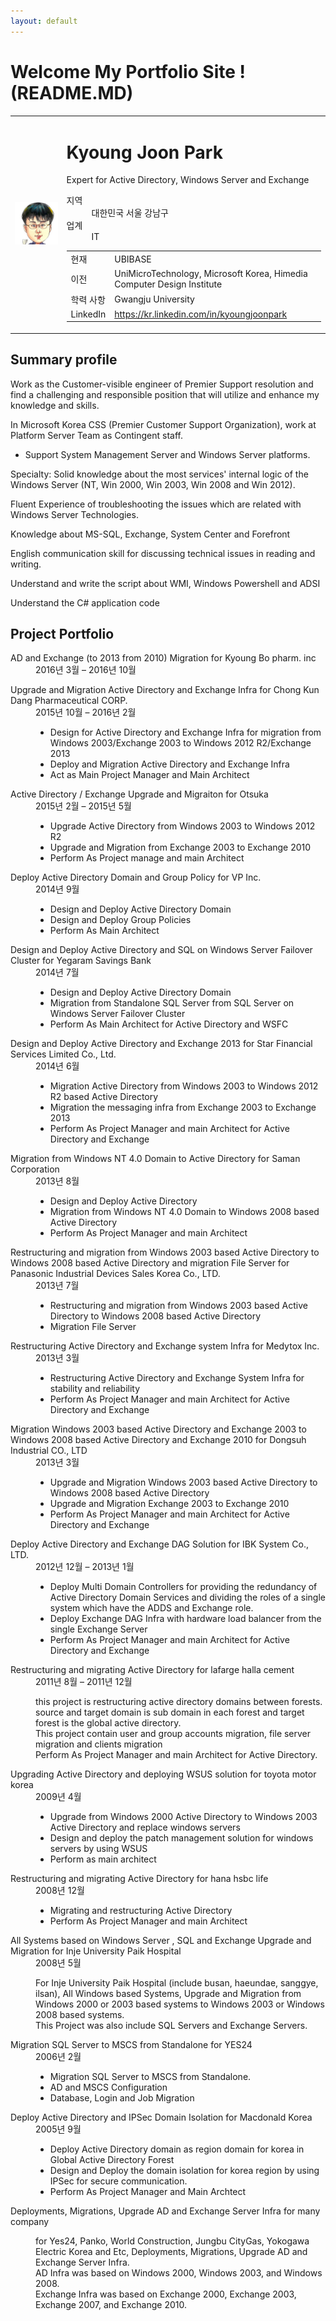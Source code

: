 ```yaml
---
layout: default
---
```


# Welcome My Portfolio Site ! (README.MD)

<table>
    <tr>
        <td><img src="images/kj-park+profile.jpg"></td>
        <td>
            <h1><span class="full-name">Kyoung Joon Park</span></h1>
            <p class="title" dir="ltr">Expert for Active Directory, Windows Server and Exchange</p>
            <dl><dt class="locality">지역</dt><dd class="locality">대한민국 서울 강남구</dd><dt class="industry">업계</dt><dd class="industry">IT</dd></dl>
            <table>
                <tr><td>현재</td><td>UBIBASE</td></tr>
                <tr><td>이전</td><td>UniMicroTechnology, Microsoft Korea, Himedia Computer Design Institute</td></tr>
                <tr><td>학력 사항</td><td>Gwangju University</td></tr>
                <tr><td>LinkedIn</td><td><a href="https://kr.linkedin.com/in/kyoungjoonpark">https://kr.linkedin.com/in/kyoungjoonpark</a></td></tr>
            </table>
        </td>
    </tr>
</table>

## Summary profile

Work as the Customer-visible engineer of Premier Support resolution and find a challenging and responsible position that will utilize and enhance my knowledge and skills.

In Microsoft Korea CSS (Premier Customer Support Organization), work at Platform Server Team as Contingent staff. 
- Support System Management Server and Windows Server platforms.

Specialty: Solid knowledge about the most services' internal logic of the Windows Server (NT, Win 2000, Win 2003, Win 2008 and Win 2012). 

Fluent Experience of troubleshooting the issues which are related with Windows Server Technologies. 

Knowledge about MS-SQL, Exchange, System Center and Forefront

English communication skill for discussing technical issues in reading and writing. 

Understand and write the script about WMI, Windows Powershell and ADSI

Understand the C# application code


## Project Portfolio

<dl>
    <dt>AD and Exchange (to 2013 from 2010) Migration for Kyoung Bo pharm. inc</dt>
    <dd>2016년 3월 – 2016년 10월</dd>
</dl>
<dl>
    <dt>Upgrade and Migration Active Directory and Exchange Infra for Chong Kun Dang Pharmaceutical CORP.</dt>
    <dd>2015년 10월 – 2016년 2월</dd>
    <dd>
        <ul>
            <li> Design for Active Directory and Exchange Infra for migration from Windows 2003/Exchange 2003 to Windows 2012 R2/Exchange 2013</li>
            <li> Deploy and Migration Active Directory and Exchange Infra</li>
            <li> Act as Main Project Manager and Main Architect</li>
        </ul>
    </dd>
</dl>
<dl>
    <dt>Active Directory / Exchange Upgrade and Migraiton for Otsuka</dt>
    <dd>2015년 2월 – 2015년 5월</dd>
    <dd>
        <ul>
            <li>Upgrade Active Directory from Windows 2003 to Windows 2012 R2</li>
            <li>Upgrade and Migration from Exchange 2003 to Exchange 2010</li>
            <li>Perform As Project manage and main Architect</li>
        </ul>
    </dd>
</dl>
<dl>
    <dt>Deploy Active Directory Domain and Group Policy for VP Inc.</dt>
    <dd>2014년 9월</dd>
    <dd>
        <ul>
            <li>Design and Deploy Active Directory Domain</li>
            <li>Design and Deploy Group Policies</li>
            <li>Perform As Main Architect</li>
        </ul>
    </dd>
</dl>
<dl>
    <dt>Design and Deploy Active Directory and SQL on Windows Server Failover Cluster for Yegaram Savings Bank</dt>
    <dd>2014년 7월</dd>
    <dd>
        <ul>
            <li>Design and Deploy Active Directory Domain</li>
            <li>Migration from Standalone SQL Server from SQL Server on Windows Server Failover Cluster</li>
            <li>Perform As Main Architect for Active Directory and WSFC</li>
        </ul>
    </dd>
</dl>
<dl>
    <dt>Design and Deploy Active Directory and Exchange 2013 for Star Financial Services Limited Co., Ltd.</dt>
    <dd>2014년 6월</dd>
    <dd>
        <ul>
            <li>Migration Active Directory from Windows 2003 to Windows 2012 R2 based Active Directory</li>
            <li>Migration the messaging infra from Exchange 2003 to Exchange 2013</li>
            <li>Perform As Project Manager and main Architect for Active Directory and Exchange</li>
        </ul>
    </dd>
</dl>
<dl>
    <dt>Migration from Windows NT 4.0 Domain to Active Directory for Saman Corporation</dt>
    <dd>2013년 8월</dd>
    <dd>
        <ul>
            <li>Design and Deploy Active Directory</li>
            <li>Migration from Windows NT 4.0 Domain to Windows 2008 based Active Directory</li>
            <li>Perform As Project Manager and main Architect</li>
        </ul>
    </dd>
</dl>
<dl>
    <dt>Restructuring and migration from Windows 2003 based Active Directory to Windows 2008 based Active Directory and migration File Server for Panasonic Industrial Devices Sales Korea Co., LTD.</dt>
    <dd>2013년 7월</dd>
    <dd>
        <ul>
            <li>Restructuring and migration from Windows 2003 based Active Directory to Windows 2008 based Active Directory</li>
            <li>Migration File Server</li>
        </ul>
    </dd>
</dl>
<dl>
    <dt>Restructuring Active Directory and Exchange system Infra for Medytox Inc.</dt>
    <dd>2013년 3월</dd>
    <dd>
        <ul>
            <li>Restructuring Active Directory and Exchange System Infra for stability and reliability</li>
            <li>Perform As Project Manager and main Architect for Active Directory and Exchange</li>
        </ul>
    </dd>
</dl>
<dl>
    <dt>Migration Windows 2003 based Active Directory and Exchange 2003 to Windows 2008 based Active Directory and Exchange 2010 for Dongsuh Industrial CO., LTD</dt>
    <dd>2013년 3월</dd>
    <dd>
        <ul>
            <li>Upgrade and Migration Windows 2003 based Active Directory to Windows 2008 based Active Directory</li>
            <li>Upgrade and Migration Exchange 2003 to Exchange 2010</li>
            <li>Perform As Project Manager and main Architect for Active Directory and Exchange</li>
        </ul>
    </dd>
</dl>
<dl>
    <dt>Deploy Active Directory and Exchange DAG Solution for IBK System Co., LTD.</dt>
    <dd>2012년 12월 – 2013년 1월</dd>
    <dd>
        <ul>
            <li>Deploy Multi Domain Controllers for providing the redundancy of Active Directory Domain Services and dividing the roles of a single system which have the ADDS and Exchange role.</li>
            <li>Deploy Exchange DAG Infra with hardware load balancer from the single Exchange Server</li>
            <li>Perform As Project Manager and main Architect for Active Directory and Exchange</li>
        </ul>
    </dd>
</dl>
<dl>
    <dt>Restructuring and migrating Active Directory for lafarge halla cement</dt>
    <dd>2011년 8월 – 2011년 12월</dd>
    <dd>
        <p>this project is restructuring active directory domains between forests. source and target domain is sub domain in each forest and target forest is the global active directory. <br />
        This project contain user and group accounts migration, file server migration and clients migration<br />
        Perform As Project Manager and main Architect for Active Directory.</p>
    </dd>
</dl>
<dl>
    <dt>Upgrading Active Directory and deploying WSUS solution for toyota motor korea</dt>
    <dd>2009년 4월</dd>
    <dd>
        <ul>
            <li>Upgrade from Windows 2000 Active Directory to Windows 2003 Active Directory and replace windows servers</li>
            <li>Design and deploy the patch management solution for windows servers by using WSUS</li>
            <li>Perform as main architect</li>
        </ul>
    </dd>
</dl>
<dl>
    <dt>Restructuring and migrating Active Directory for hana hsbc life</dt>
    <dd>2008년 12월</dd>
    <dd>
        <ul>
            <li>Migrating and restructuring Active Directory</li>
            <li>Perform As Project Manager and main Architect</li>
        </ul>
    </dd>
</dl>
<dl>
    <dt>All Systems based on Windows Server , SQL and Exchange Upgrade and Migration for Inje University Paik Hospital</dt>
    <dd>2008년 5월</dd>
    <dd>
        <p>For Inje University Paik Hospital (include busan, haeundae, sanggye, ilsan), All Windows based Systems, Upgrade and Migration from Windows 2000 or 2003 based systems to Windows 2003 or Windows 2008 based systems.<br />
        This Project was also include SQL Servers and Exchange Servers.</p>
    </dd>
</dl>
<dl>
    <dt>Migration SQL Server to MSCS from Standalone for YES24</dt>
    <dd>2006년 2월</dd>
    <dd>
        <ul>
            <li>Migration SQL Server to MSCS from Standalone.</li>
            <li>AD and MSCS Configuration</li>
            <li>Database, Login and Job Migration</li>
        </ul>
    </dd>
</dl>
<dl>
    <dt>Deploy Active Directory and IPSec Domain Isolation for Macdonald Korea</dt>
    <dd>2005년 9월</dd>
    <dd>
        <ul>
            <li>Deploy Active Directory domain as region domain for korea in Global Active Directory Forest</li>
            <li>Design and Deploy the domain isolation for korea region by using IPSec for secure communication.</li>
            <li>Perform As Project Manager and Main Archtect</li>
        </ul>
    </dd>
</dl>
<dl>
    <dt>Deployments, Migrations, Upgrade AD and Exchange Server Infra for many company</dt>
    <dd></dd>
    <dd>
        <p>for Yes24, Panko, World Construction, Jungbu CityGas, Yokogawa Electric Korea and Etc, Deployments, Migrations, Upgrade AD and Exchange Server Infra. <br />
        AD Infra was based on Windows 2000, Windows 2003, and Windows 2008.<br />
        Exchange Infra was based on Exchange 2000, Exchange 2003, Exchange 2007, and Exchange 2010.</p>
    </dd>
</dl>

